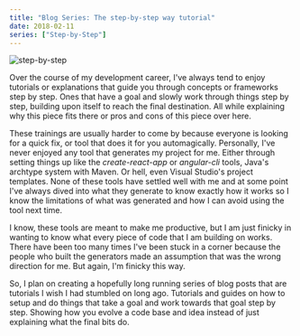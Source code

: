 ```yaml
---
title: "Blog Series: The step-by-step way tutorial"
date: 2018-02-11
series: ["Step-by-Step"]
---
```


![step-by-step](/images/step-by-step.jpeg)

Over the course of my development career, I've always tend to enjoy tutorials or explanations that guide you through concepts or frameworks step by step. Ones that have a goal and slowly work through things step by step, building upon itself to reach the final destination. All while explaining why this piece fits there or pros and cons of this piece over here.  

These trainings are usually harder to come by because everyone is looking for a quick fix, or tool that does it for you automagically. Personally, I've never enjoyed any tool that generates my project for me. Either through setting things up like the _create-react-app_ or _angular-cli_ tools, Java's archtype system with Maven. Or hell, even Visual Studio's project templates. None of these tools have settled well with me and at some point I've always dived into what they generate to know exactly how it works so I know the limitations of what was generated and how I can avoid using the tool next time.

I know, these tools are meant to make me productive, but I am just finicky in wanting to know what every piece of code that I am building on works. There have been too many times I've been stuck in a corner because the people who built the generators made an assumption that was the wrong direction for me. But again, I'm finicky this way.

So, I plan on creating a hopefully long running series of blog posts that are tutorials I wish I had stumbled on long ago. Tutorials and guides on how to setup and do things that take a goal and work towards that goal step by step. Showing how you evolve a code base and idea instead of just explaining what the final bits do.
